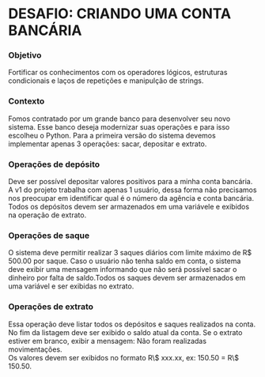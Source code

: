 <h1>DESAFIO: CRIANDO UMA CONTA BANCÁRIA</h1>
<h3>Objetivo</h3>
Fortificar os conhecimentos com os operadores lógicos, estruturas condicionais e laços de repetições e manipulção de strings.

<h3>Contexto</h3>
Fomos contratado por um grande banco para desenvolver seu novo sistema. Esse banco deseja modernizar suas operações e para isso escolheu o Python. Para a primeira versão do sistema devemos implementar apenas 3 operações: sacar, depositar e extrato.

<h3>Operações de depósito</h3>
Deve ser possível depositar valores positivos para a minha conta bancária. A v1 do projeto trabalha com apenas 1 usuário, dessa forma não precisamos nos preocupar em identificar qual é o número da agência e conta bancária. Todos os depósitos devem ser armazenados em uma variávele e exibidos na operação de extrato.

<h3>Operações de saque</h3>
O sistema deve permitir realizar 3 saques diários com limite máximo de R$ 500.00 por saque. Caso o usuário não tenha saldo em conta, o sistema deve exibir uma mensagem informando que não será possível sacar o dinheiro por falta de saldo.Todos os saques devem ser armazenados em uma variável e ser exibidas no extrato.

<h3>Operações de extrato</h3>
Essa operação deve listar todos os depósitos e saques realizados na conta. No fim da listagem deve ser exibido o saldo atual da conta. Se o extrato estiver em branco, exibir a mensagem: Não foram realizadas movimentações. <br>
Os valores devem ser exibidos no formato R\$ xxx.xx, ex: 150.50 = R\$ 150.50.